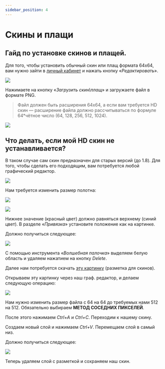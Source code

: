 ```yaml
---
sidebar_position: 4
---
```


# Скины и плащи

## **Гайд по установке скинов и плащей.**

Для того, чтобы установить обычный скин или плащ формата 64х64, вам нужно зайти в [личный кабинет](politcubes.ru/auth) и нажать кнопку «*Редактировать*».

![  ](https://sun9-64.userapi.com/impg/ZBmLrmVx7F_WiINiCGyNfrlYHAWOg17mp_SxPg/swEuITZDCQA.jpg?size=807x559&quality=96&sign=0bc41e787efdd8d4cd8572dfb8ef1b16&type=album)

Нажимаете на кнопку «*Загрузить скин\плащ*» и загружаете файл в формате PNG. 
>Файл должен быть расширения 64х64, а если вам требуется HD скин — расширение файла должно рассчитываться по формуле 64*чётное число (64, 128, 256, 512, 1024).

![   ](https://sun9-53.userapi.com/impg/nQlQ_JfkgHoP_URdTBFYLr1CH6t1--GvolQMvA/lUSeEavmBtg.jpg?size=519x490&quality=96&sign=9fb070f03499adbd907f2fcefb2a71ba&type=album)

## **Что делать, если мой HD скин не устанавливается?**

В таком случае сам скин предназначен для старых версий (до 1.8). Для того, чтобы сделать его подходящим, вам потребуется любой графический редактор.

![  ](https://sun9-15.userapi.com/impg/-E-WIPRIArjj12pn9KeHfcI4-EfGWLaVCuwUzg/hkcm25AlxYk.jpg?size=807x469&quality=96&sign=969b6142c3d95ec116377b75aeb4a925&type=album)

Нам требуется изменить размер полотна:

![   ](https://sun9-35.userapi.com/impg/-B11UiyzYN2SdsQeFYOGWZwb92C5Eb73w-Jkgg/yQlEpp2-_y0.jpg?size=397x294&quality=96&sign=d1d98ec2ace40fbe1908b0bdadad9d21&type=album)

![  ](https://sun9-82.userapi.com/impg/iiRSiLE0gMV5gYzWI5iQNoLXlfkZvw67dM4HEw/9PlO7DJDQnM.jpg?size=294x465&quality=96&sign=151c401acfff056ff1d8aa1a61d86305&type=album)

Нижнее значение (красный цвет) должно равняться верхнему (синий цвет). В разделе «*Привязка*» установите положение как на картинке.

Должно получиться следующее:

![   ](https://sun9-25.userapi.com/impg/g0MMlNhDZlSMA3aoTresLZLb6NcrL74heaY7iA/TBJ4_bAty3I.jpg?size=546x553&quality=96&sign=b88bc3d5661e7634af2e844887c1f478&type=album)

С помощью инструмента «*Волшебная палочка*» выделяем белую область и удаляем нажатием на кнопку *Delete*.

Далее нам потребуется скачать [эту картинку](https://static.wikia.nocookie.net/minecraft_ru_gamepedia/images/0/01/Skinzones.png/revision/latest?cb=20210501102749) (разметка для скинов).

Открываем эту картинку через наш граф. редактор, и делаем следующую операцию:

![  ](https://sun9-86.userapi.com/impg/_4HpmWepnWRWcw3ahyezVH1_O2pybThCNJSOag/mrJ3MEza4cg.jpg?size=503x494&quality=96&sign=d9fad3103500b13c996bc9dcbb42dd23&type=album)

Нам нужно изменить размер файла с 64 на 64 до требуемых нами 512 на 512. Обязательно выбираем **МЕТОД СОСЕДНИХ ПИКСЕЛЕЙ**.

После этого нажимаем *Ctrl+A* и *Ctrl+C*. Переходим к нашему скину.

Создаем новый слой и нажимаем *Ctrl+V*. Перемещаем слой в самый низ.

Должно получиться следующее:

![  ](https://sun9-44.userapi.com/impg/yLcjYEIMrls2WV4HJUdBvhE3dURJuMSU4RvzVw/NrV0sajl9gY.jpg?size=807x622&quality=96&sign=c8a04e24a67cd6f4f0a80930b6649b39&type=album)

Теперь удаляем слой с разметкой и сохраняем наш скин.